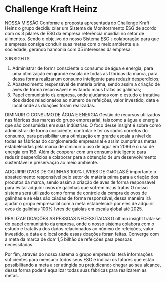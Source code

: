# Challenge Kraft Heinz

NOSSA MISSÃO
Conforme a proposta apresentada do Challenge Kraft Heinz o grupo decidiu criar um Sistema de Monitoramento ESG de acordo com os 3 pilares de ESG da empresa referência mundial no setor de alimentos.
Sendo o objetivo do nosso Sistema ESG a colaboração para que a empresa consiga concluir suas metas com o meio ambiente e a sociedade, gerando harmonia com 05 interesses da empresa.


3 INSIGHTS
1.    Administrar de forma consciente o consumo de água e energia, para uma otimização em grande escala de todas as fábricas da marca, para dessa forma realizar um consumo inteligente para reduzir desperdícios;
2.   Abastecimento responsável de matéria prima, sendo assim a criação de aves de forma responsável e evitando maus tratos as galinhas;
3.    Papel comunitário da empresa, onde ajudamos com o estudo e tratativa dos dados relacionados ao número de refeições, valor investido, data e local onde as doações foram realizadas.



DIMINUIR O CONSUMO DE ÁGUA E ENERGIA
Gestão de recursos utilizados nas fábricas das marcas do grupo empresarial, tais como a água e energia que são consumidas em suas indústrias.
O foco desse insight é sobre como administrar de forma consciente, controlar e ter os dados corretos do consumo, para possibilitar uma otimização em grande escala a nível de todas as fábricas do conglomerado empresarial e assim cumprir as metas estabelecidas pela marca de diminuir o uso de água em 2096 e o uso de energia em 159. Além de cooperar com um consumo inteligente para reduzir desperdícios e colaborar para a obtenção de um desenvolvimento sustentável e preservação ao meio ambiente.


ADQUIRIR OVOS DE GALINHAS 100%
LIVRES DE GAIOLAS
É importante o abastecimento responsável pelo setor de matéria prima para a criação dos produtos da marca, sendo assim a criação de aves de forma responsável para evitar adquirir ovos de galinhas que sofrem maus tratos
O nosso sistema será utilizado como forma de controle da compra de ovos de galinhas e se elas são criadas de forma responsável, dessa maneira irá ajudar o grupo empresarial com a meta estabelecida por eles de adquirir ovos de galinhas 100% livres de gaiolas em escala global até 2025.

REALIZAR DOAÇÕES AS PESSOAS NECESSITADAS
O último insight trata-se do papel comunitário da empresa, onde o nosso sistema colabora com o estudo e tratativa dos dados relacionados ao número de refeições, valor investido, a data e o local onde essas doações foram feitas. Converge com a meta da marca de doar 1,5 bilhão de refeições para pessoas necessitadas.

Por fim, através do nosso sistema o grupo empresarial terá informações suficientes para mensurar todos seus ESG e indicar os fatores que estão possibilitando a meta a ser atingida ou prejudicando chegar ao seu alcance, dessa forma poderá equalizar todas suas fábricas para realizarem as metas.
